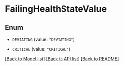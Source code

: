 # FailingHealthStateValue

## Enum


* `DEVIATING` (value: `"DEVIATING"`)

* `CRITICAL` (value: `"CRITICAL"`)


[[Back to Model list]](../README.md#documentation-for-models) [[Back to API list]](../README.md#documentation-for-api-endpoints) [[Back to README]](../README.md)


